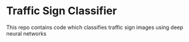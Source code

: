 # Traffic Sign Classifier
This repo contains code which classifies traffic sign images using deep neural networks
